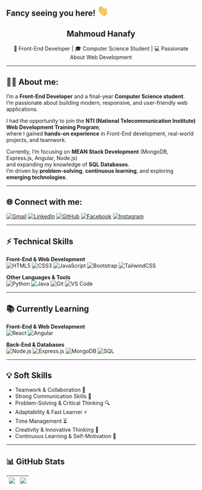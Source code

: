 ## Fancy seeing you here! <img src="https://github.com/MahmoudHanafy19/MahmoudHanafy19/blob/main/wave.gif" width="30">

<div align="center">

## Mahmoud Hanafy  

🚀 Front-End Developer | 🎓 Computer Science Student | 💻 Passionate About Web Development  

</div>

---

## 👨‍💻 About me:
I’m a **Front-End Developer** and a final-year **Computer Science student**.  
I’m passionate about building modern, responsive, and user-friendly web applications.  

I had the opportunity to join the **NTI (National Telecommunication Institute) Web Development Training Program**,  
where I gained **hands-on experience** in Front-End development, real-world projects, and teamwork.  

Currently, I’m focusing on **MEAN Stack Development** (MongoDB, Express.js, Angular, Node.js)  
and expanding my knowledge of **SQL Databases**.  
I’m driven by **problem-solving**, **continuous learning**, and exploring **emerging technologies**.  

---

## 🌐 Connect with me:
[![Gmail](https://img.shields.io/badge/Gmail-D14836?logo=gmail&logoColor=white)](mailto:mahmoodhanafi442@gmail.com)
[![LinkedIn](https://img.shields.io/badge/LinkedIn-0077B5?logo=linkedin&logoColor=white)](https://www.linkedin.com/in/mahmoud-hanafy442)
[![GitHub](https://img.shields.io/badge/GitHub-100000?logo=github&logoColor=white)](https://github.com/MahmoudHanafy19)
[![Facebook](https://img.shields.io/badge/Facebook-1877F2?logo=facebook&logoColor=white)](https://www.facebook.com/mahmood.hanafi.395)
[![Instagram](https://img.shields.io/badge/Instagram-E4405F?logo=instagram&logoColor=white)](https://www.instagram.com/ma7moud.hanafy)

---

## ⚡ Technical Skills
**Front-End & Web Development**  
![HTML5](https://img.shields.io/badge/HTML5-E34F26?logo=html5&logoColor=white)
![CSS3](https://img.shields.io/badge/CSS3-1572B6?logo=css3&logoColor=white)
![JavaScript](https://img.shields.io/badge/JavaScript-F7DF1E?logo=javascript&logoColor=black)
![Bootstrap](https://img.shields.io/badge/Bootstrap-7952B3?logo=bootstrap&logoColor=white)
![TailwindCSS](https://img.shields.io/badge/Tailwind_CSS-06B6D4?logo=tailwindcss&logoColor=white)

**Other Languages & Tools**  
![Python](https://img.shields.io/badge/Python-3776AB?logo=python&logoColor=white)
![Java](https://img.shields.io/badge/Java-ED8B00?logo=java&logoColor=white)
![Git](https://img.shields.io/badge/Git-F05032?logo=git&logoColor=white)
![VS Code](https://img.shields.io/badge/VS%20Code-0078D4?logo=visual-studio-code&logoColor=white)

---

## 📚 Currently Learning
**Front-End & Web Development**  
![React](https://img.shields.io/badge/React-20232A?logo=react&logoColor=61DAFB)
![Angular](https://img.shields.io/badge/Angular-DD0031?logo=angular&logoColor=white)

**Back-End & Databases**  
![Node.js](https://img.shields.io/badge/Node.js-339933?logo=node.js&logoColor=white)
![Express.js](https://img.shields.io/badge/Express.js-000000?logo=express&logoColor=white)
![MongoDB](https://img.shields.io/badge/MongoDB-47A248?logo=mongodb&logoColor=white)
![SQL](https://img.shields.io/badge/SQL-003B57?logo=postgresql&logoColor=white)

---

## 💡 Soft Skills
- Teamwork & Collaboration 🤝  
- Strong Communication Skills 💬  
- Problem-Solving & Critical Thinking 🔍  
- Adaptability & Fast Learner ⚡  
- Time Management ⏳  
- Creativity & Innovative Thinking 🎨  
- Continuous Learning & Self-Motivation 🚀 

---

## 📊 GitHub Stats  

| <a href="https://github-readme-stats.vercel.app/api?username=MahmoudHanafy19&show_icons=true&theme=radical" target="_blank"><img src="https://github-readme-stats.vercel.app/api?username=MahmoudHanafy19&show_icons=true&theme=radical" /></a> | <a href="https://github-readme-stats.vercel.app/api/top-langs/?username=MahmoudHanafy19&layout=compact&theme=radical" target="_blank"><img src="https://github-readme-stats.vercel.app/api/top-langs/?username=MahmoudHanafy19&layout=compact&theme=radical" /></a> |
|---|---|
